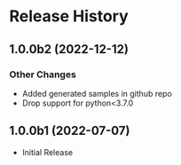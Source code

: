 # Release History

## 1.0.0b2 (2022-12-12)

### Other Changes

  - Added generated samples in github repo
  - Drop support for python<3.7.0

## 1.0.0b1 (2022-07-07)

* Initial Release
